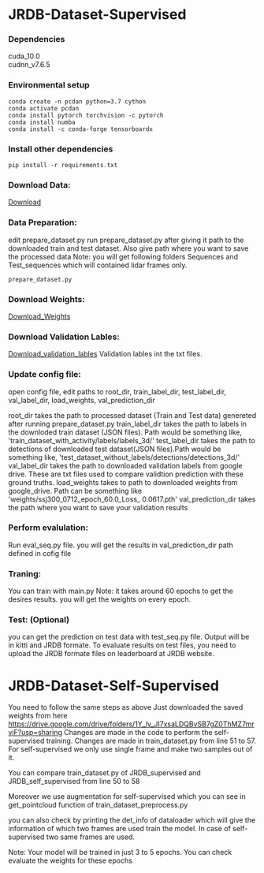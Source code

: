 # JRDB-Dataset-Supervised

### Dependencies
cuda_10.0 <br/>
cudnn_v7.6.5

### Environmental setup
```
conda create -n pcdan python=3.7 cython
conda activate pcdan
conda install pytorch torchvision -c pytorch
conda install numba
conda install -c conda-forge tensorboardx
```

### Install other dependencies
```
pip install -r requirements.txt
```

### Download Data:

[Download](https://jrdb.stanford.edu/dataset/about)

### Data Preparation:
edit prepare_dataset.py
run prepare_dataset.py after giving it path to the downloaded train and test dataset. Also give path where you want to save the processed data
Note: you will get following folders Sequences and Test_sequences which will contained lidar frames only.

```
prepare_dataset.py
```

### Download Weights:

[Download_Weights](https://drive.google.com/drive/folders/1Y_lv_JI7xsaLDQBvSB7gZ0ThMZ7mrviF?usp=sharing)


### Download Validation Lables:
[Download_validation_lables](https://drive.google.com/drive/folders/1Y_lv_JI7xsaLDQBvSB7gZ0ThMZ7mrviF?usp=sharing)
Validation lables int the txt files. 

### Update config file:
open config file, edit paths to root_dir, train_label_dir, test_label_dir, val_label_dir, load_weights, val_prediction_dir

root_dir takes the path to processed dataset (Train and Test data) genereted after running prepare_dataset.py
train_label_dir takes the path to labels in the downloded train dataset (JSON files). Path would be something like, 'train_dataset_with_activity/labels/labels_3d/'
test_label_dir takes the path to detections of downloaded test dataset(JSON files).Path would be something like, 'test_dataset_without_labels/detections/detections_3d/'
val_label_dir takes the path to downloaded validation labels from google drive. These are txt files used to compare validtion prediction with these ground truths.
load_weights takes to path to downloaded weights from google_drive. Path can be something like 'weights/ssj300_0712_epoch_60.0_Loss_ 0.0617.pth'
val_prediction_dir takes the path where you want to save your validation results 

### Perform evalulation:
Run eval_seq.py file. you will get the results in val_prediction_dir path defined in cofig file

### Traning:
You can train with main.py
Note: it takes around 60 epochs to get the desires results. you will get the weights on every epoch.

### Test: (Optional)
you can get the prediction on test data with test_seq.py file. Output will be in kitti and JRDB formate. 
To evaluate results on test files, you need to upload the JRDB formate files on leaderboard at JRDB website.

# JRDB-Dataset-Self-Supervised

You need to follow the same steps as above 
Just downloaded the saved weights from here https://drive.google.com/drive/folders/1Y_lv_JI7xsaLDQBvSB7gZ0ThMZ7mrviF?usp=sharing
Changes are made in the code to perform the self-supervised training. Changes are made in train_dataset.py from line 51 to 57. For self-supervised we only use single frame and make two samples out of it.

You can compare train_dataset.py of JRDB_supervised and JRDB_self_supervised from line 50 to 58

Moreover we use augmentation for self-supervised which you can see in get_pointcloud function of train_dataset_preprocess.py

you can also check by printing the det_info of dataloader which will give the information of which two frames are used train the model. In case of self-supervised two same frames are used.

Note: Your model will be trained in just 3 to 5 epochs. You can check evaluate the weights for these epochs
